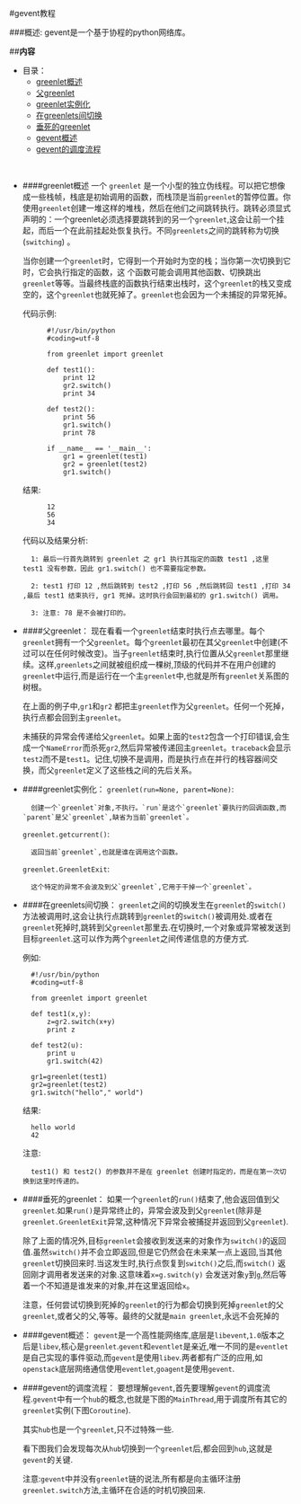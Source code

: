 #gevent教程

###概述:
gevent是一个基于协程的python网络库。


##**内容**

* 目录：
    * [greenlet概述](#user-content-greenlet概述)
    * [父greenlet](#user-content-父greenlet)
    * [greenlet实例化](#user-content-greenlet实例化)
    * [在greenlets间切换](#user-content-在greenlets间切换)
    * [垂死的greenlet](#user-content-垂死的greenlet)
    * [gevent概述](#user-content-gevent概述)
    * [gevent的调度流程](#user-content-gevent的调度流程)
    


<br>


* ####greenlet概述
    一个 `greenlet` 是一个小型的独立伪线程。可以把它想像成一些栈帧，栈底是初始调用的函数，而栈顶是当前`greenlet`的暂停位置。你使用`greenlet`创建一堆这样的堆栈，然后在他们之间跳转执行。跳转必须显式声明的：一个greenlet必须选择要跳转到的另一个`greenlet`,这会让前一个挂起，而后一个在此前挂起处恢复执行。不同`greenlets`之间的跳转称为切换(`switching`) 。
    
    当你创建一个`greenlet`时，它得到一个开始时为空的栈；当你第一次切换到它时，它会执行指定的函数，这 个函数可能会调用其他函数、切换跳出`greenlet`等等。当最终栈底的函数执行结束出栈时，这个`greenlet`的栈又变成空的，这个`greenlet`也就死掉了。`greenlet`也会因为一个未捕捉的异常死掉。
    
    代码示例:

            #!/usr/bin/python
            #coding=utf-8

            from greenlet import greenlet

            def test1():
                print 12
                gr2.switch()
                print 34

            def test2():
                print 56
                gr1.switch()
                print 78

            if __name__ == '__main__':
                gr1 = greenlet(test1)
                gr2 = greenlet(test2)
                gr1.switch()

    结果:

            12
            56
            34


    代码以及结果分析:

        1: 最后一行首先跳转到 greenlet 之 gr1 执行其指定的函数 test1 ,这里 test1 没有参数，因此 gr1.switch() 也不需要指定参数。

        2: test1 打印 12 ,然后跳转到 test2 ,打印 56 ,然后跳转回 test1 ,打印 34 ,最后 test1 结束执行, gr1 死掉。这时执行会回到最初的 gr1.switch() 调用。

        3: 注意: 78 是不会被打印的。


* ####父greenlet：
    现在看看一个`greenlet`结束时执行点去哪里。每个`greenlet`拥有一个父`greenlet`。每个`greenlet`最初在其父`greenlet`中创建(不过可以在任何时候改变)。当子`greenlet`结束时,执行位置从父`greenlet`那里继续。这样,`greenlets`之间就被组织成一棵树,顶级的代码并不在用户创建的`greenlet`中运行,而是运行在一个主`greenlet`中,也就是所有`greenlet`关系图的树根。
    
    在上面的例子中,`gr1`和`gr2` 都把主`greenlet`作为父`greenlet`。任何一个死掉，执行点都会回到主`greenlet`。
    
    未捕获的异常会传递给父`greenlet`。如果上面的`test2`包含一个打印错误,会生成一个`NameError`而杀死`gr2`,然后异常被传递回主`greenlet`。`traceback`会显示`test2`而不是`test1`。记住,切换不是调用，而是执行点在并行的栈容器间交换，而父`greenlet`定义了这些栈之间的先后关系。


* ####greenlet实例化：
    `greenlet(run=None, parent=None)`:

        创建一个`greenlet`对象,不执行。`run`是这个`greenlet`要执行的回调函数,而`parent`是父`greenlet`,缺省为当前`greenlet`。

    `greenlet.getcurrent()`:

        返回当前`greenlet`,也就是谁在调用这个函数。

    `greenlet.GreenletExit`:

        这个特定的异常不会波及到父`greenlet`,它用于干掉一个`greenlet`。


* ####在greenlets间切换：
    `greenlet`之间的切换发生在`greenlet`的`switch()` 方法被调用时,这会让执行点跳转到`greenlet`的`switch()`被调用处.或者在`greenlet`死掉时,跳转到父`greenlet`那里去.在切换时,一个对象或异常被发送到目标`greenlet`.这可以作为两个`greenlet`之间传递信息的方便方式.

    例如:

        #!/usr/bin/python
        #coding=utf-8

        from greenlet import greenlet

        def test1(x,y):
            z=gr2.switch(x+y)
            print z

        def test2(u):
            print u
            gr1.switch(42)

        gr1=greenlet(test1)
        gr2=greenlet(test2)
        gr1.switch("hello"," world")

    结果:

        hello world
        42

    注意:

        test1() 和 test2() 的参数并不是在 greenlet 创建时指定的，而是在第一次切换到这里时传递的。

* ####垂死的greenlet：
    如果一个`greenlet`的`run()`结束了,他会返回值到父`greenlet`.如果`run()`是异常终止的，异常会波及到父`greenlet`(除非是`greenlet.GreenletExit`异常,这种情况下异常会被捕捉并返回到父`greenlet`).

    除了上面的情况外,目标`greenlet`会接收到发送来的对象作为`switch()`的返回值.虽然`switch()`并不会立即返回,但是它仍然会在未来某一点上返回,当其他`greenlet`切换回来时.当这发生时,执行点恢复到`switch()`之后,而`switch()` 返回刚才调用者发送来的对象.这意味着`x=g.switch(y)` 会发送对象`y`到`g`,然后等着一个不知道是谁发来的对象,并在这里返回给`x`。

    注意，任何尝试切换到死掉的`greenlet`的行为都会切换到死掉`greenlet`的父`greenlet`,或者父的父,等等。最终的父就是`main greenlet`,永远不会死掉的

* ####gevent概述：
    `gevent`是一个高性能网络库,底层是`libevent`,`1.0`版本之后是`libev`,核心是`greenlet`.`gevent`和`eventlet`是亲近,唯一不同的是`eventlet`是自己实现的事件驱动,而`gevent`是使用`libev`.两者都有广泛的应用,如`openstack`底层网络通信使用`eventlet`,`goagent`是使用`gevent`.
* ####gevent的调度流程：
    要想理解`gevent`,首先要理解`gevent`的调度流程.`gevent`中有一个`hub`的概念,也就是下图的`MainThread`,用于调度所有其它的`greenlet`实例(下图`Coroutine`).

    其实`hub`也是一个`greenlet`,只不过特殊一些.

    看下图我们会发现每次从`hub`切换到一个`greenlet`后,都会回到`hub`,这就是`gevent`的关键.

    注意:`gevent`中并没有`greenlet`链的说法,所有都是向主循环注册`greenlet.switch`方法,主循环在合适的时机切换回来.